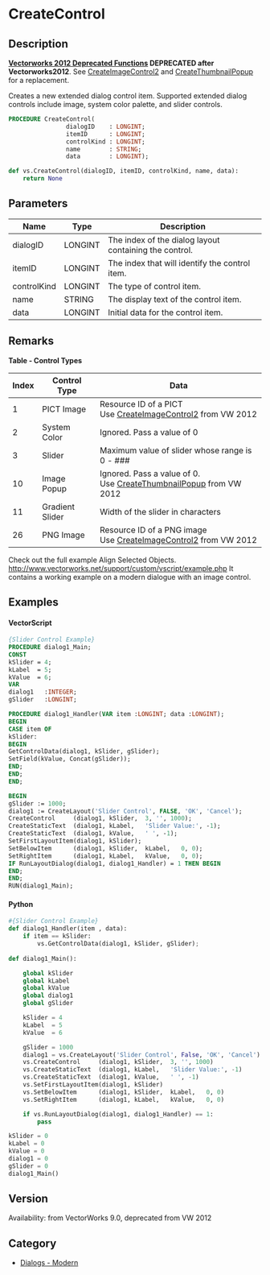 # CreateControl

## Description
**[Vectorworks 2012 Deprecated Functions](../../Common/Versions/Vectorworks%202012.md) DEPRECATED after Vectorworks2012**. See [CreateImageControl2](CreateImageControl2.md) and [CreateThumbnailPopup](CreateThumbnailPopup.md) for a replacement.

Creates a new extended dialog control item. Supported extended dialog controls include image, system color palette, and slider controls.

```pascal
PROCEDURE CreateControl(
				dialogID    : LONGINT;
				itemID      : LONGINT;
				controlKind : LONGINT;
				name        : STRING;
				data        : LONGINT);
```

```python
def vs.CreateControl(dialogID, itemID, controlKind, name, data):
    return None
```

## Parameters
|Name|Type|Description|
|---|---|---|
|dialogID|LONGINT|The index of the dialog layout containing the control.|
|itemID|LONGINT|The index that will identify the control item.|
|controlKind|LONGINT|The type of control item.|
|name|STRING|The display text of the control item.|
|data|LONGINT|Initial data for the control item.|

## Remarks

**Table - Control Types**

| Index | Control Type    | Data |
|-------|----------------|------|
| 1     | PICT Image     | Resource ID of a PICT<br>Use [CreateImageControl2](CreateImageControl2.md) from VW 2012 |
| 2     | System Color   | Ignored. Pass a value of 0 |
| 3     | Slider         | Maximum value of slider whose range is 0 - ### |
| 10    | Image Popup    | Ignored. Pass a value of 0.<br>Use [CreateThumbnailPopup](CreateThumbnailPopup.md) from VW 2012 |
| 11    | Gradient Slider| Width of the slider in characters |
| 26    | PNG Image      | Resource ID of a PNG image<br>Use [CreateImageControl2](CreateImageControl2.md) from VW 2012 |

Check out the full example Align Selected Objects.
http://www.vectorworks.net/support/custom/vscript/example.php
It contains a working example on a modern dialogue with an image control.

## Examples
#### VectorScript ####
```pascal
{Slider Control Example}
PROCEDURE dialog1_Main;
CONST
kSlider = 4;
kLabel  = 5;
kValue  = 6;
VAR
dialog1   :INTEGER;
gSlider   :LONGINT;

PROCEDURE dialog1_Handler(VAR item :LONGINT; data :LONGINT);
BEGIN
CASE item OF
kSlider:
BEGIN
GetControlData(dialog1, kSlider, gSlider);
SetField(kValue, Concat(gSlider));
END;
END;
END;

BEGIN
gSlider := 1000;
dialog1 := CreateLayout('Slider Control', FALSE, 'OK', 'Cancel');
CreateControl     (dialog1, kSlider,  3, '', 1000);
CreateStaticText  (dialog1, kLabel,   'Slider Value:', -1);
CreateStaticText  (dialog1, kValue,   ' ', -1);
SetFirstLayoutItem(dialog1, kSlider);
SetBelowItem      (dialog1, kSlider,  kLabel,   0, 0);
SetRightItem      (dialog1, kLabel,   kValue,   0, 0);
IF RunLayoutDialog(dialog1, dialog1_Handler) = 1 THEN BEGIN
END;
END;
RUN(dialog1_Main);
```
#### Python ####
```python
#{Slider Control Example}
def dialog1_Handler(item , data):
	if item == kSlider:
		vs.GetControlData(dialog1, kSlider, gSlider);
	
def dialog1_Main():

	global kSlider
	global kLabel
	global kValue
	global dialog1
	global gSlider

	kSlider = 4
	kLabel  = 5
	kValue  = 6

	gSlider = 1000
	dialog1 = vs.CreateLayout('Slider Control', False, 'OK', 'Cancel')
	vs.CreateControl     (dialog1, kSlider,  3, '', 1000)
	vs.CreateStaticText  (dialog1, kLabel,   'Slider Value:', -1)
	vs.CreateStaticText  (dialog1, kValue,   ' ', -1)
	vs.SetFirstLayoutItem(dialog1, kSlider)
	vs.SetBelowItem      (dialog1, kSlider,  kLabel,   0, 0)
	vs.SetRightItem      (dialog1, kLabel,   kValue,   0, 0)

	if vs.RunLayoutDialog(dialog1, dialog1_Handler) == 1:
		pass

kSlider = 0
kLabel = 0
kValue = 0
dialog1 = 0
gSlider = 0
dialog1_Main()
```

## Version
Availability: from VectorWorks 9.0, deprecated from VW 2012

## Category
* [Dialogs - Modern](../Categories/Dialogs%20-%20Modern.md)
